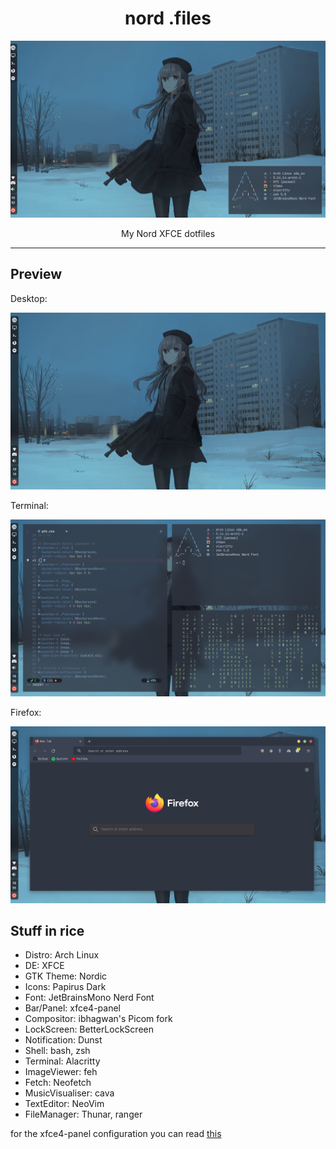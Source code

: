 <h1 align="center">nord .files</h1>
<p align="center">
  <img src="assets/preview.png">
</p>
<p align="center">My Nord XFCE dotfiles</p>

---

## Preview
Desktop:
<p align="center">
  <img src="assets/desktop.png">
</p>
Terminal:
<p align="center">
  <img src="assets/terminal.png">
</p>
Firefox:
<p align="center">
  <img src="assets/firefox.png">
</p>

## Stuff in rice
- Distro: Arch Linux
- DE: XFCE
- GTK Theme: Nordic
- Icons: Papirus Dark
- Font: JetBrainsMono Nerd Font
- Bar/Panel: xfce4-panel
- Compositor: ibhagwan's Picom fork
- LockScreen: BetterLockScreen
- Notification: Dunst
- Shell: bash, zsh
- Terminal: Alacritty
- ImageViewer: feh
- Fetch: Neofetch
- MusicVisualiser: cava
- TextEditor: NeoVim
- FileManager: Thunar, ranger

for the xfce4-panel configuration you can read [this](/config/xfce4-panel/README.md)
